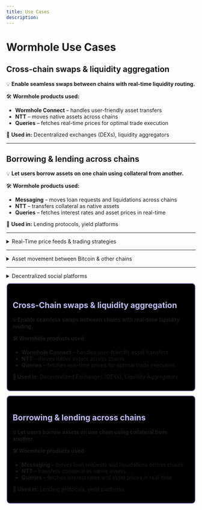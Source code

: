 ```yaml
---
title: Use Cases
description: 
---
```


# Wormhole Use Cases

## Cross-chain swaps & liquidity aggregation

💡 **Enable seamless swaps between chains with real-time liquidity routing.**  

🛠 **Wormhole products used:**

- **Wormhole Connect** – handles user-friendly asset transfers
- **NTT** – moves native assets across chains
- **Queries** – fetches real-time prices for optimal trade execution

🔗 **Used in:** Decentralized exchanges (DEXs), liquidity aggregators

---

## Borrowing & lending across chains

💡 **Let users borrow assets on one chain using collateral from another.**  

🛠 **Wormhole products used:**

- **Messaging** – moves loan requests and liquidations across chains
- **NTT** – transfers collateral as native assets
- **Queries** – fetches interest rates and asset prices in real-time

🔗 **Used in:** Lending protocols, yield platforms

---

<details>
  <summary>Real-Time price feeds & trading strategies</summary>
  <p><strong>💡 Fetch price feeds across multiple chains for DeFi applications.</strong></p>
  <p><strong>🛠 Wormhole products used:</strong></p>
  <ul>
    <li><strong>Queries</strong> – fetches price feeds from oracles and trading platforms</li>
    <li><strong>Messaging</strong> – sends signals to execute trades</li>
  </ul>
  <p><strong>🔗 Used in:</strong> Trading bots, arbitrage platforms, oracles</p>
</details>

---

<details>
  <summary>Asset movement between Bitcoin & other chains</summary>
  <p><strong>💡 Enable direct BTC transfers without wrapped assets.</strong></p>
  <p><strong>🛠 Wormhole products used:</strong></p>
  <ul>
    <li><strong>NTT</strong> – transfers BTC across chains</li>
  </ul>
  <p><strong>🔗 Used in:</strong> Bitcoin DeFi, lightning network integrations</p>
</details>

---

<details>
  <summary>Decentralized social platforms</summary>
  <p><strong>💡 Enable seamless communication and asset transfer across decentralized social networks.</strong></p>
  <p><strong>🛠 Wormhole products used:</strong></p>
  <ul>
    <li><strong>Messaging</strong> – facilitates decentralized interactions</li>
    <li><strong>Token Bridge</strong> – enables cross-chain tokenized rewards</li>
  </ul>
  <p><strong>🔗 Used in:</strong> Web3 social networks, content monetization</p>
</details>

<style>
.card {
  border: 2px solid #C1BBF6;
  border-radius: 10px;
  padding: 15px;
  margin: 10px 0;
  background-color:rgb(0, 0, 0);
  box-shadow: 2px 2px 10px rgba(0, 0, 0, 0);
}
.card h2 {
  color: #C1BBF6;
}
</style>

<div class="card">
  <h2>Cross-Chain swaps & liquidity aggregation</h2>
  <p><strong>💡 Enable seamless swaps between chains with real-time liquidity routing.</strong></p>
  <p><strong>🛠 Wormhole products used:</strong></p>
  <ul>
    <li><strong>Wormhole Connect</strong> – handles user-friendly asset transfers</li>
    <li><strong>NTT</strong> – moves native assets across chains</li>
    <li><strong>Queries</strong> – fetches real-time prices for optimal trade execution</li>
  </ul>
  <p><strong>🔗 Used in:</strong> Decentralized Exchanges (DEXs), Liquidity Aggregators</p>
</div>


<div class="card">
  <h2>Borrowing & lending across chains</h2>
  <p><strong>💡 Let users borrow assets on one chain using collateral from another.</strong></p>
  <p><strong>🛠 Wormhole products used:</strong></p>
  <ul>
    <li><strong>Messaging</strong> – moves loan requests and liquidations across chains</li>
    <li><strong>NTT</strong> – transfers collateral as native assets</li>
    <li><strong>Queries</strong> – fetches interest rates and asset prices in real-time</li>
  </ul>
  <p><strong>🔗 Used in:</strong> Lending protocols, yield platforms</p>
</div>


